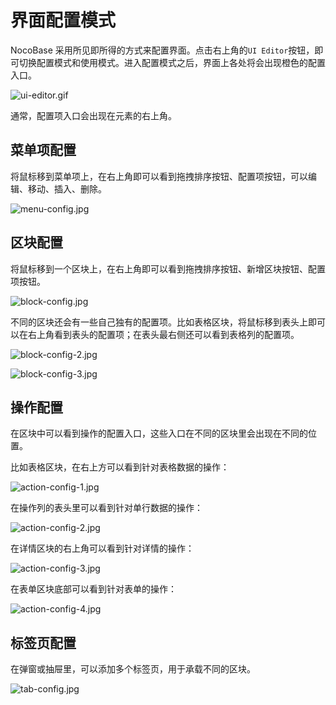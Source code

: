 # 界面配置模式

NocoBase 采用所见即所得的方式来配置界面。点击右上角的`UI Editor`按钮，即可切换配置模式和使用模式。进入配置模式之后，界面上各处将会出现橙色的配置入口。

![ui-editor.gif](./ui-editor-mode/ui-editor.gif)

通常，配置项入口会出现在元素的右上角。

## 菜单项配置

将鼠标移到菜单项上，在右上角即可以看到拖拽排序按钮、配置项按钮，可以编辑、移动、插入、删除。

![menu-config.jpg](./ui-editor-mode/menu-config.jpg)

## 区块配置

将鼠标移到一个区块上，在右上角即可以看到拖拽排序按钮、新增区块按钮、配置项按钮。

![block-config.jpg](./ui-editor-mode/block-config.jpg)

不同的区块还会有一些自己独有的配置项。比如表格区块，将鼠标移到表头上即可以在右上角看到表头的配置项；在表头最右侧还可以看到表格列的配置项。

![block-config-2.jpg](./ui-editor-mode/block-config-2.jpg)

![block-config-3.jpg](./ui-editor-mode/block-config-3.jpg)

## 操作配置

在区块中可以看到操作的配置入口，这些入口在不同的区块里会出现在不同的位置。

比如表格区块，在右上方可以看到针对表格数据的操作：

![action-config-1.jpg](./ui-editor-mode/action-config-1.jpg)

在操作列的表头里可以看到针对单行数据的操作：

![action-config-2.jpg](./ui-editor-mode/action-config-2.jpg)

在详情区块的右上角可以看到针对详情的操作：

![action-config-3.jpg](./ui-editor-mode/action-config-3.jpg)

在表单区块底部可以看到针对表单的操作：

![action-config-4.jpg](./ui-editor-mode/action-config-4.jpg)

## 标签页配置

在弹窗或抽屉里，可以添加多个标签页，用于承载不同的区块。

![tab-config.jpg](./ui-editor-mode/tab-config.jpg)

